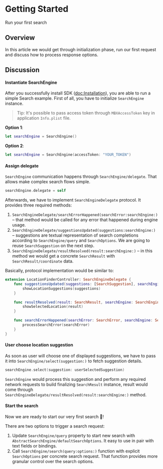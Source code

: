 #  Getting Started

Run your first search

## Overview 
In this article we would get through initialization phase, run our first request and discuss how to process response options.

## Discussion
#### Instantiate SearchEngine
After you successfully install SDK (<doc:Installation>), you are able to run a simple Search example. First of all, you have to initialize 
``SearchEngine`` instance.
> Tip: It's possible to pass access token through `MBXAccessToken` key in application `Info.plist` file.

**Option 1**:

```swift
let searchEngine = SearchEngine()
```

**Option 2**:

```swift
let searchEngine = SearchEngine(accessToken: "YOUR_TOKEN")
```

#### Assign delegate

``SearchEngine`` communication happens through ``SearchEngine/delegate``. That allows make complex search flows simple.

```swift
searchEngine.delegate = self
```

Afterwards, we have to implement ``SearchEngineDelegate`` protocol. It provides three required methods:
1. ``SearchEngineDelegate/searchErrorHappened(searchError:searchEngine:)`` – that method would be called for any error that happened during engine usage.
2. ``SearchEngineDelegate/suggestionsUpdated(suggestions:searchEngine:)`` – suggestions are textual representation of search completions according to ``SearchEngine/query`` and ``SearchOptions``. We are going to reuse ``SearchSuggestion`` on the next step.
3. ``SearchEngineDelegate/resultResolved(result:searchEngine:)`` – in this method we would get a concrete ``SearchResult`` with ``SearchResult/coordinate`` data.

Basically, protocol implementation would be similar to:

```swift
extension LocationFinderController: SearchEngineDelegate {
    func suggestionsUpdated(suggestions: [SearchSuggestion], searchEngine: SearchEngine) {
        showLocationSuggestions(suggestions)
    }
    
    func resultResolved(result: SearchResult, searchEngine: SearchEngine) {
        showSelectedLocation(result)
    }
    
    func searchErrorHappened(searchError: SearchError, searchEngine: SearchEngine) {
        processSearchError(searchError)
    }
}
```

#### User choose location suggestion

As soon as user will choose one of displayed suggestions, we have to pass it into ``SearchEngine/select(suggestion:)`` to fetch suggestion details.

```swift
searchEngine.select(suggestion: userSelectedSuggestion)
```

``SearchEngine`` would process this suggestion and perform any required network requests to build finalizing ``SearchResult`` instance, result would come through ``SearchEngineDelegate/resultResolved(result:searchEngine:)`` method.

#### Start the search

Now we are ready to start our very first search 🎉!

There are two options to trigger a search request:
1. Update ``SearchEngine/query`` property to start new search with ``AbstractSearchEngine/defaultSearchOptions``. It easy to use in pair with text fields or bindings.
2. Call ``SearchEngine/search(query:options:)`` function with explicit ``SearchOptions`` per concrete search request. That function provides more granular control over the search options.  
